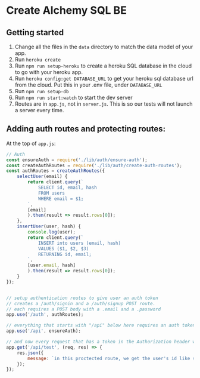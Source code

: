 # Create Alchemy SQL BE

## Getting started
1. Change all the files in the `data` directory to match the data model of your app.
1. Run `heroku create`
1. Run `npm run setup-heroku` to create a heroku SQL database in the cloud to go with your heroku app.
1. Run `heroku config:get DATABASE_URL` to get your heroku sql database url from the cloud. Put this in your .env file, under `DATABASE_URL`
1. Run `npm run setup-db`
1. Run `npm run start:watch` to start the dev server
1. Routes are in `app.js`, not in `server.js`. This is so our tests will not launch a server every time.

## Adding auth routes and protecting routes:

At the top of `app.js`:

```js
// Auth
const ensureAuth = require('./lib/auth/ensure-auth');
const createAuthRoutes = require('./lib/auth/create-auth-routes');
const authRoutes = createAuthRoutes({
    selectUser(email) {
        return client.query(`
            SELECT id, email, hash
            FROM users
            WHERE email = $1;
        `,
        [email]
        ).then(result => result.rows[0]);
    },
    insertUser(user, hash) {
        console.log(user);
        return client.query(`
            INSERT into users (email, hash)
            VALUES ($1, $2, $3)
            RETURNING id, email;
        `,
        [user.email, hash]
        ).then(result => result.rows[0]);
    }
});


// setup authentication routes to give user an auth token
// creates a /auth/signin and a /auth/signup POST route. 
// each requires a POST body with a .email and a .password
app.use('/auth', authRoutes);

// everything that starts with "/api" below here requires an auth token!
app.use('/api', ensureAuth);

// and now every request that has a token in the Authorization header will have a `req.userId` property for us to see who's talking
app.get('/api/test', (req, res) => {
    res.json({
        message: `in this proctected route, we get the user's id like so: ${req.userId}`
    });
});
```
